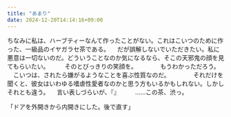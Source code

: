 ```yaml
---
title: "あまり"
date: 2024-12-20T14:14:16+09:00
---
```

ちなみに私は、ハーブティーなんて作ったことがない。これはこいつのために作った、一級品のイヤガラセ茶である。
　だが誤解しないでいただきたい。私に悪意は一切ないのだ。どういうことなのか気になるなら、そこの天邪鬼の顔を見てもらいたい。
　
　そのとびっきりの笑顔を。
　
　
　もうわかっただろう。
　こいつは、されたら嫌がるようなことを喜ぶ性質なのだ。
　
　
　それだけを聞くと、彼女はいわゆる嗜虐性愛者なのかと思う方もいるかもしれない。しかしそれとも違う。
　言い表しづらいが、『』
　
　……この茶、渋っ。



「ドアを外開きから内開きにした。後で直す」
